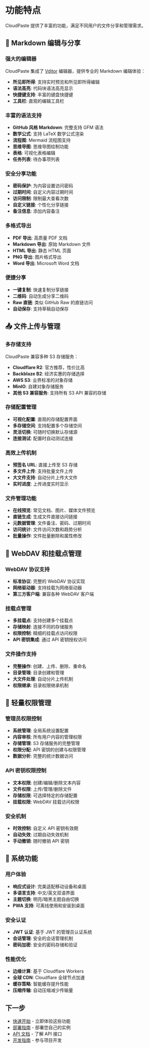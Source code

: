 # 功能特点

CloudPaste 提供了丰富的功能，满足不同用户的文件分享和管理需求。

## 📝 Markdown 编辑与分享

### 强大的编辑器

CloudPaste 集成了 [Vditor](https://github.com/Vanessa219/vditor) 编辑器，提供专业的 Markdown 编辑体验：

- **所见即所得**: 支持实时预览和所见即所得编辑
- **语法高亮**: 代码块语法高亮显示
- **快捷键支持**: 丰富的键盘快捷键
- **工具栏**: 直观的编辑工具栏

### 丰富的语法支持

- **GitHub 风格 Markdown**: 完整支持 GFM 语法
- **数学公式**: 支持 LaTeX 数学公式渲染
- **流程图**: Mermaid 流程图支持
- **思维导图**: 思维导图绘制功能
- **表格**: 可视化表格编辑
- **任务列表**: 待办事项列表

### 安全分享功能

- **密码保护**: 为内容设置访问密码
- **过期时间**: 自定义内容过期时间
- **访问限制**: 限制最大查看次数
- **自定义链接**: 个性化分享链接
- **备注信息**: 添加内容备注

### 多格式导出

- **PDF 导出**: 高质量 PDF 文档
- **Markdown 导出**: 原始 Markdown 文件
- **HTML 导出**: 静态 HTML 页面
- **PNG 导出**: 图片格式导出
- **Word 导出**: Microsoft Word 文档

### 便捷分享

- **一键复制**: 快速复制分享链接
- **二维码**: 自动生成分享二维码
- **Raw 直链**: 类似 GitHub Raw 的直链访问
- **自动保存**: 支持草稿自动保存

## 📤 文件上传与管理

### 多存储支持

CloudPaste 兼容多种 S3 存储服务：

- **Cloudflare R2**: 官方推荐，性价比高
- **Backblaze B2**: 经济实惠的存储选择
- **AWS S3**: 业界标准的对象存储
- **MinIO**: 自建对象存储服务
- **其他 S3 兼容服务**: 支持所有 S3 API 兼容的存储

### 存储配置管理

- **可视化配置**: 直观的存储配置界面
- **多存储空间**: 支持配置多个存储空间
- **灵活切换**: 可随时切换默认存储源
- **连接测试**: 配置时自动测试连接

### 高效上传机制

- **预签名 URL**: 直接上传至 S3 存储
- **多文件上传**: 支持批量文件上传
- **大文件支持**: 自动分片上传大文件
- **实时进度**: 上传进度实时显示

### 文件管理功能

- **在线预览**: 常见文档、图片、媒体文件预览
- **直链生成**: 生成文件直接访问链接
- **元数据管理**: 文件备注、密码、过期时间
- **访问统计**: 文件访问次数和趋势分析
- **批量操作**: 文件批量删除和属性修改

## 🔄 WebDAV 和挂载点管理

### WebDAV 协议支持

- **标准协议**: 完整的 WebDAV 协议实现
- **网络驱动器**: 支持挂载为网络驱动器
- **第三方客户端**: 兼容各种 WebDAV 客户端

### 挂载点管理

- **多挂载点**: 支持创建多个挂载点
- **存储映射**: 连接不同的存储服务
- **权限控制**: 精细的挂载点访问权限
- **API 密钥集成**: 通过 API 密钥授权访问

### 文件操作支持

- **完整操作**: 创建、上传、删除、重命名
- **目录管理**: 目录创建和管理
- **大文件处理**: 自动分片上传机制
- **权限继承**: 目录权限继承机制

## 🔐 轻量权限管理

### 管理员权限控制

- **系统管理**: 全局系统设置配置
- **内容审核**: 所有用户内容的管理权限
- **存储管理**: S3 存储服务的完整管理
- **权限分配**: API 密钥的创建与权限管理
- **数据分析**: 完整的统计数据访问

### API 密钥权限控制

- **文本权限**: 创建/编辑/删除文本内容
- **文件权限**: 上传/管理/删除文件
- **存储权限**: 可选择特定的存储配置
- **挂载权限**: WebDAV 挂载访问权限

### 安全机制

- **时效控制**: 自定义 API 密钥有效期
- **自动失效**: 过期自动失效机制
- **手动撤销**: 随时撤销 API 密钥

## 💫 系统功能

### 用户体验

- **响应式设计**: 完美适配移动设备和桌面
- **多语言支持**: 中文/英文双语界面
- **主题切换**: 明亮/暗黑主题自由切换
- **PWA 支持**: 可离线使用和安装到桌面

### 安全认证

- **JWT 认证**: 基于 JWT 的管理员认证系统
- **会话管理**: 安全的会话管理机制
- **密码加密**: 安全的密码存储和验证

### 性能优化

- **边缘计算**: 基于 Cloudflare Workers
- **全球 CDN**: Cloudflare 全球节点加速
- **缓存策略**: 智能缓存提升性能
- **压缩传输**: 自动压缩减少传输量

## 下一步

- [快速开始](/guide/quick-start) - 立即体验这些功能
- [部署指南](/guide/deploy-github-actions) - 部署您自己的实例
- [API 文档](/api/) - 了解 API 接口
- [开发指南](/development/) - 参与项目开发
